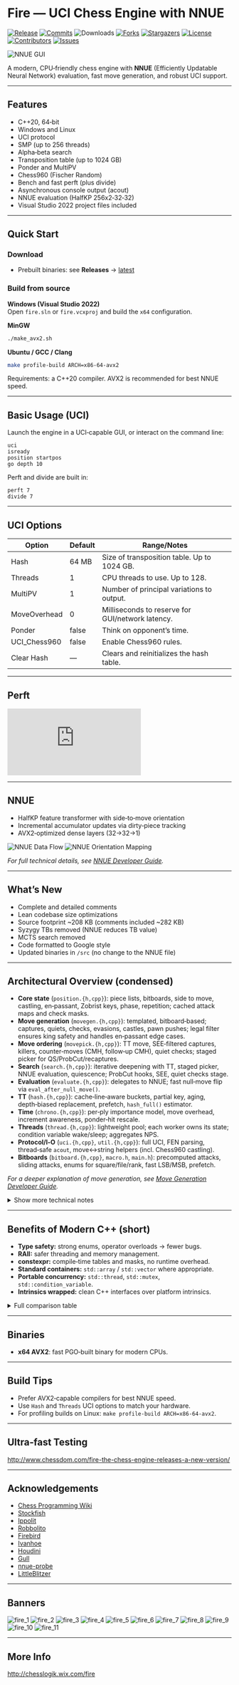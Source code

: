 # Fire — UCI Chess Engine with NNUE

[![Release][release-badge]][release-link]
[![Commits][commits-badge]][commits-link]
![Downloads][downloads-badge]
[![Forks][forks-shield]][forks-url]
[![Stargazers][stars-shield]][stars-url]
[![License][license-badge]][license-link]
[![Contributors][contributors-shield]][contributors-url]
[![Issues][issues-shield]][issues-url]

![NNUE GUI](https://raw.githubusercontent.com/FireFather/fire-zero/master/bitmaps/nnue-gui.png)

A modern, CPU‑friendly chess engine with **NNUE** (Efficiently Updatable Neural Network) evaluation, fast move generation, and robust UCI support.

---

## Features

- C++20, 64‑bit
- Windows and Linux
- UCI protocol
- SMP (up to 256 threads)
- Alpha‑beta search
- Transposition table (up to 1024 GB)
- Ponder and MultiPV
- Chess960 (Fischer Random)
- Bench and fast perft (plus divide)
- Asynchronous console output (acout)
- NNUE evaluation (HalfKP 256x2‑32‑32)
- Visual Studio 2022 project files included

---

## Quick Start

### Download
- Prebuilt binaries: see **Releases** → [latest][release-link]

### Build from source

**Windows (Visual Studio 2022)**  
Open `fire.sln` or `fire.vcxproj` and build the `x64` configuration.

**MinGW**
```bash
./make_avx2.sh
```

**Ubuntu / GCC / Clang**
```bash
make profile-build ARCH=x86-64-avx2
```

Requirements: a C++20 compiler. AVX2 is recommended for best NNUE speed.

---

## Basic Usage (UCI)

Launch the engine in a UCI‑capable GUI, or interact on the command line:

```text
uci
isready
position startpos
go depth 10
```

Perft and divide are built in:
```text
perft 7
divide 7
```

---

## UCI Options

| Option         | Default | Range/Notes                                                |
|----------------|---------|------------------------------------------------------------|
| Hash           | 64 MB   | Size of transposition table. Up to 1024 GB.               |
| Threads        | 1       | CPU threads to use. Up to 128.                             |
| MultiPV        | 1       | Number of principal variations to output.                  |
| MoveOverhead   | 0       | Milliseconds to reserve for GUI/network latency.           |
| Ponder         | false   | Think on opponent’s time.                                  |
| UCI_Chess960   | false   | Enable Chess960 rules.                                     |
| Clear Hash     | —       | Clears and reinitializes the hash table.                   |

---

## Perft

![Perft 7](https://raw.githubusercontent.com/FireFather/fire/master/docs/perft.txt)

---

## NNUE

- HalfKP feature transformer with side‑to‑move orientation
- Incremental accumulator updates via dirty‑piece tracking
- AVX2‑optimized dense layers (32→32→1)

![NNUE Data Flow](https://raw.githubusercontent.com/FireFather/fire/master/docs/nuue_halfkp_data_flow.png)
![NNUE Orientation Mapping](https://raw.githubusercontent.com/FireFather/fire/master/docs/nnue_orientation_mapping.png)


_For full technical details, see [NNUE Developer Guide](NNUE.md)._

---

## What’s New

- Complete and detailed comments
- Lean codebase size optimizations
- Source footprint ~208 KB (comments included ~282 KB)
- Syzygy TBs removed (NNUE reduces TB value)
- MCTS search removed
- Code formatted to Google style
- Updated binaries in `/src` (no change to the NNUE file)

---

## Architectural Overview (condensed)

- **Core state** (`position.{h,cpp}`): piece lists, bitboards, side to move, castling, en‑passant, Zobrist keys, phase, repetition; cached attack maps and check masks.
- **Move generation** (`movegen.{h,cpp}`): templated, bitboard‑based; captures, quiets, checks, evasions, castles, pawn pushes; legal filter ensures king safety and handles en‑passant edge cases.
- **Move ordering** (`movepick.{h,cpp}`): TT move, SEE‑filtered captures, killers, counter‑moves (CMH, follow‑up CMH), quiet checks; staged picker for QS/ProbCut/recaptures.
- **Search** (`search.{h,cpp}`): iterative deepening with TT, staged picker, NNUE evaluation, quiescence; ProbCut hooks, SEE, quiet checks stage.
- **Evaluation** (`evaluate.{h,cpp}`): delegates to NNUE; fast null‑move flip via `eval_after_null_move()`.
- **TT** (`hash.{h,cpp}`): cache‑line‑aware buckets, partial key, aging, depth‑biased replacement, prefetch, `hash_full()` estimator.
- **Time** (`chrono.{h,cpp}`): per‑ply importance model, move overhead, increment awareness, ponder‑hit rescale.
- **Threads** (`thread.{h,cpp}`): lightweight pool; each worker owns its state; condition variable wake/sleep; aggregates NPS.
- **Protocol/I‑O** (`uci.{h,cpp}`, `util.{h,cpp}`): full UCI, FEN parsing, thread‑safe `acout`, move<->string helpers (incl. Chess960 castling).
- **Bitboards** (`bitboard.{h,cpp}`, `macro.h`, `main.h`): precomputed attacks, sliding attacks, enums for square/file/rank, fast LSB/MSB, prefetch.


_For a deeper explanation of move generation, see [Move Generation Developer Guide](MoveGen.md)._

<details>
<summary>Show more technical notes</summary>

- **Incremental state:** `position::play_move()` updates all keys and masks (material, pawn, bishop‑color, x‑rays, check squares, 50‑move bucket).
- **Legality:** pinned pieces tracked; king moves checked against live attack masks; en‑passant verified by recomputing slider rays through the capture square.
- **Target‑masked generators:** most `movegen` functions accept a destination mask for early pruning.
- **History tables:** global history, counter‑move history (CMH), follow‑up counters, max‑gain for tactical quiets, and evasion history.
- **Alignment & prefetch:** TT buckets aligned to cache lines; prefetch hints reduce stalls.
- **ASCII‑only comments:** avoid UTF‑8 issues in toolchains/linters.
</details>

---

## Benefits of Modern C++ (short)

- **Type safety:** strong enums, operator overloads → fewer bugs.
- **RAII:** safer threading and memory management.
- **constexpr:** compile‑time tables and masks, no runtime overhead.
- **Standard containers:** `std::array` / `std::vector` where appropriate.
- **Portable concurrency:** `std::thread`, `std::mutex`, `std::condition_variable`.
- **Intrinsics wrapped:** clean C++ interfaces over platform intrinsics.

<details>
<summary>Full comparison table</summary>

| Feature | Old‑school C engines | This engine’s C++ approach | Practical benefit |
| --- | --- | --- | --- |
| Type safety | int everywhere | Strong enums, overloads | Fewer logic bugs |
| Memory mgmt | malloc/free | RAII, vectors/arrays | No leaks, cleaner |
| Concurrency | pthread_*, globals | std::thread, atomics, CVs | Portable, safe |
| Constants | #define | constexpr tables | Faster, safer |
| Organization | 1–2 huge files | Cohesive modules | Maintainable |
| Eval | Hard‑coded PST | Modular NNUE API | Easy upgrades |
</details>

---

## Binaries

- **x64 AVX2**: fast PGO‑built binary for modern CPUs.

---

## Build Tips

- Prefer AVX2‑capable compilers for best NNUE speed.
- Use `Hash` and `Threads` UCI options to match your hardware.
- For profiling builds on Linux: `make profile-build ARCH=x86-64-avx2`.

---

## Ultra‑fast Testing

http://www.chessdom.com/fire-the-chess-engine-releases-a-new-version/

---

## Acknowledgements

- [Chess Programming Wiki](https://www.chessprogramming.org)
- [Stockfish](https://github.com/official-stockfish/Stockfish)
- [Ippolit](https://github.com/FireFather/ippolit)
- [Robbolito](https://github.com/FireFather/robbolito)
- [Firebird](https://github.com/FireFather/firebird)
- [Ivanhoe](https://www.chessprogramming.org/IvanHoe)
- [Houdini](https://www.cruxis.com/chess/houdini.htm)
- [Gull](https://github.com/FireFather/seagull)
- [nnue-probe](https://github.com/dshawul/nnue-probe/)
- [LittleBlitzer](http://www.kimiensoftware.com)

---

## Banners

![fire_1](https://raw.githubusercontent.com/FireFather/fire/master/bitmaps/fire_1.bmp)
![fire_2](https://raw.githubusercontent.com/FireFather/fire/master/bitmaps/fire_2.bmp)
![fire_3](https://raw.githubusercontent.com/FireFather/fire/master/bitmaps/fire_3.bmp)
![fire_4](https://raw.githubusercontent.com/FireFather/fire/master/bitmaps/fire_4.bmp)
![fire_5](https://raw.githubusercontent.com/FireFather/fire/master/bitmaps/fire_5.bmp)
![fire_6](https://raw.githubusercontent.com/FireFather/fire/master/bitmaps/fire_6.bmp)
![fire_7](https://raw.githubusercontent.com/FireFather/fire/master/bitmaps/fire_7.bmp)
![fire_8](https://raw.githubusercontent.com/FireFather/fire/master/bitmaps/fire_8.bmp)
![fire_9](https://raw.githubusercontent.com/FireFather/fire/master/bitmaps/fire_9.bmp)
![fire_10](https://raw.githubusercontent.com/FireFather/fire/master/bitmaps/fire_10.bmp)
![fire_11](https://raw.githubusercontent.com/FireFather/fire/master/bitmaps/fire_11.bmp)

---

## More Info

http://chesslogik.wix.com/fire

[contributors-url]: https://github.com/FireFather/fire/graphs/contributors
[forks-url]: https://github.com/FireFather/fire/network/members
[stars-url]: https://github.com/FireFather/fire/stargazers
[issues-url]: https://github.com/FireFather/fire/issues

[contributors-shield]: https://img.shields.io/github/contributors/FireFather/fire?style=for-the-badge&color=blue
[forks-shield]: https://img.shields.io/github/forks/FireFather/fire?style=for-the-badge&color=blue
[stars-shield]: https://img.shields.io/github/stars/FireFather/fire?style=for-the-badge&color=blue
[issues-shield]: https://img.shields.io/github/issues/FireFather/fire?style=for-the-badge&color=blue

[license-badge]: https://img.shields.io/github/license/FireFather/fire?style=for-the-badge&label=license&color=blue
[license-link]: https://github.com/FireFather/fire/blob/main/LICENSE
[release-badge]: https://img.shields.io/github/v/release/FireFather/fire?style=for-the-badge&label=official%20release
[release-link]: https://github.com/FireFather/fire/releases/latest
[commits-badge]: https://img.shields.io/github/commits-since/FireFather/fire/latest?style=for-the-badge
[commits-link]: https://github.com/FireFather/fire/commits/main
[downloads-badge]: https://img.shields.io/github/downloads/FireFather/fire/total?style=for-the-badge&color=blue
